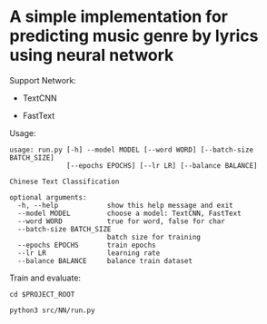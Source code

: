 # A simple implementation for predicting music genre by lyrics using neural network

Support Network:

* TextCNN

* FastText

Usage:

```shell
usage: run.py [-h] --model MODEL [--word WORD] [--batch-size BATCH_SIZE]
              [--epochs EPOCHS] [--lr LR] [--balance BALANCE]

Chinese Text Classification

optional arguments:
  -h, --help            show this help message and exit
  --model MODEL         choose a model: TextCNN, FastText
  --word WORD           true for word, false for char
  --batch-size BATCH_SIZE
                        batch size for training
  --epochs EPOCHS       train epochs
  --lr LR               learning rate
  --balance BALANCE     balance train dataset
```

Train and evaluate:

```shell
cd $PROJECT_ROOT

python3 src/NN/run.py
```

